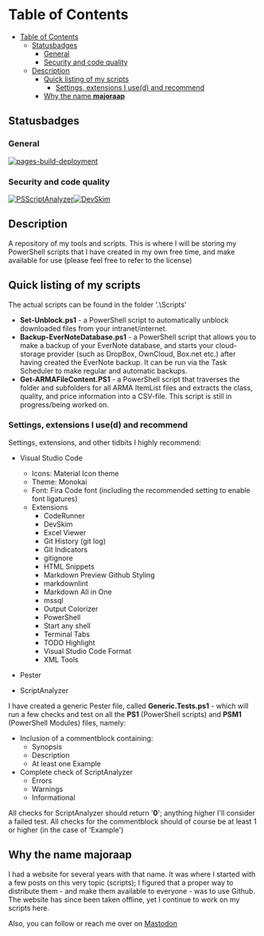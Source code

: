 # Table of Contents

- [Table of Contents](#table-of-contents)
  - [Statusbadges](#statusbadges)
    - [General](#general)
    - [Security and code quality](#security-and-code-quality)
  - [Description](#description)
    - [Quick listing of my scripts](#quick-listing-of-my-scripts)
      - [Settings, extensions I use(d) and recommend](#settings-extensions-i-use-d-and-recommend)
    - [Why the name **majoraap**](#why-the-name-majoraap)

## Statusbadges

### General
[![pages-build-deployment](https://github.com/Aprazeth/majoraap/actions/workflows/pages/pages-build-deployment/badge.svg)](https://github.com/Aprazeth/majoraap/actions/workflows/pages/pages-build-deployment)

### Security and code quality
[![PSScriptAnalyzer](https://github.com/Aprazeth/majoraap/actions/workflows/powershell.yml/badge.svg)](https://github.com/Aprazeth/majoraap/actions/workflows/powershell.yml)[![DevSkim](https://github.com/Aprazeth/majoraap/actions/workflows/devskim-analysis.yml/badge.svg)](https://github.com/Aprazeth/majoraap/actions/workflows/devskim-analysis.yml)

## Description

A repository of my tools and scripts. This is where I will be storing my PowerShell scripts that I have created in my own free time, and make available for use (please feel free to refer to the license)

## Quick listing of my scripts

The actual scripts can be found in the folder '.\Scripts'

- **Set-Unblock.ps1** - a PowerShell script to automatically unblock downloaded files from your intranet/internet.
- **Backup-EverNoteDatabase.ps1** - a PowerShell script that allows you to make a backup of your EverNote database, and starts your cloud-storage provider (such as DropBox, OwnCloud, Box.net etc.) after having created the EverNote backup. It can be run via the Task Scheduler to make regular and automatic backups.
- **Get-ARMAFileContent.PS1** - a PowerShell script that traverses the folder and subfolders for all ARMA ItemList files and extracts the class, quality, and price information into a CSV-file. This script is still in progress/being worked on.

### Settings, extensions I use(d) and recommend

Settings, extensions, and other tidbits I highly recommend:

- Visual Studio Code
  - Icons: Material Icon theme
  - Theme: Monokai
  - Font: Fira Code font (including the recommended setting to enable font ligatures)
  - Extensions
    - CodeRunner
    - DevSkim
    - Excel Viewer
    - Git History (git log)
    - Git Indicators
    - gitignore
    - HTML Snippets
    - Markdown Preview Github Styling
    - markdownlint
    - Markdown All in One
    - mssql
    - Output Colorizer
    - PowerShell
    - Start any shell
    - Terminal Tabs
    - TODO Highlight
    - Visual Studio Code Format
    - XML Tools

- Pester
- ScriptAnalyzer

I have created a generic Pester file, called **Generic.Tests.ps1** - which will run a few checks and test on all the **PS1** (PowerShell scripts) and **PSM1** (PowerShell Modules) files, namely:

- Inclusion of a commentblock containing:
  - Synopsis
  - Description
  - At least one Example
- Complete check of ScriptAnalyzer
  - Errors
  - Warnings
  - Informational

All checks for ScriptAnalyzer should return '**0**'; anything higher I'll consider a failed test. All checks for the commentblock should of course be at least 1 or higher (in the case of 'Example')

## Why the name **majoraap**

I had a website for several years with that name. It was where I started with a few posts on this very topic (scripts); I figured that a proper way to distribute them - and make them available to everyone - was to use Github. The website has since been taken offline, yet I continue to work on my scripts here.

Also, you can follow or reach me over on <a rel="me" href="https://mastodon.social/@aprazeth">Mastodon</a>

